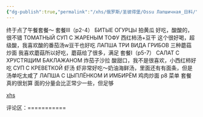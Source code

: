 ```yaml
---
{"dg-publish":true,"permalink":"/xhs/俄罗斯/圣彼得堡/Ossu Лапшичная_日料/","tags":["rednote","圣彼得堡"],"updated":"2025-03-30T20:40:27.842+08:00"}
---
```


 

终于点了午餐套餐～
套餐IlI（p2-4）
БИТЫЕ ОГУРЦЫ 拍黄瓜 好吃，酸酸的，很不错
ТОМАТНЫЙ СУП С ЖАРЕНЫМ ТОФУ 西红柿汤+豆干 这个很好喝，超级酸，我喜欢酸的番茄汤w豆干也好吃
ЛАПША ТРИ ВИДА ГРИБОВ 三种蘑菇炒面 我喜欢蘑菇所以好吃，蘑菇给了很多，满足
套餐I（p5-7）
САЛАТ С ХРУСТЯЩИМ БАКЛАЖАНОМ 炸茄子沙拉 酸甜口，我不是很喜欢，小西红柿好吃
СУП С КРЕВЕТКОЙ 虾汤 虾非常好吃～奶油海鲜汤，里面还有有面条，但是汤单吃太咸了
ЛАПША С ЦЫПЛЁНКОМ И ИМБИРЁМ 鸡肉炒面
p8 菜单 套餐真的很划算 面的分量会比正常少一些，但足够

[xhs](https://www.xiaohongshu.com/explore/6682926e000000000a0076d4?xsec_token=ABsPPhS23x_O4muPGIpAlnOu-Dm68t-XN1NoJoLfbprho=&xsec_source=pc_user)

评论区：===========

